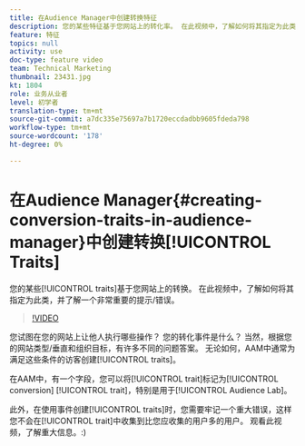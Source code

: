 ```yaml
---
title: 在Audience Manager中创建转换特征
description: 您的某些特征基于您网站上的转化率。 在此视频中，了解如何将其指定为此类，并了解一个非常重要的提示/错误。
feature: 特征
topics: null
activity: use
doc-type: feature video
team: Technical Marketing
thumbnail: 23431.jpg
kt: 1804
role: 业务从业者
level: 初学者
translation-type: tm+mt
source-git-commit: a7dc335e75697a7b1720eccdadbb9605fdeda798
workflow-type: tm+mt
source-wordcount: '178'
ht-degree: 0%

---
```



# 在Audience Manager{#creating-conversion-traits-in-audience-manager}中创建转换[!UICONTROL Traits]

您的某些[!UICONTROL traits]基于您网站上的转换。 在此视频中，了解如何将其指定为此类，并了解一个非常重要的提示/错误。

>[!VIDEO](https://video.tv.adobe.com/v/23431/?quality=12)

您试图在您的网站上让他人执行哪些操作？ 您的转化事件是什么？ 当然，根据您的网站类型/垂直和组织目标，有许多不同的问题答案。 无论如何，AAM中通常为满足这些条件的访客创建[!UICONTROL traits]。

在AAM中，有一个字段，您可以将[!UICONTROL trait]标记为[!UICONTROL conversion] [!UICONTROL trait]，特别是用于[!UICONTROL Audience Lab]。

此外，在使用事件创建[!UICONTROL traits]时，您需要牢记一个重大错误，这样您不会在[!UICONTROL trait]中收集到比您应收集的用户多的用户。 观看此视频，了解重大信息。:)

